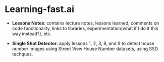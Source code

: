 # Learning-fast.ai <br>

* **Lessons Notes**: contains lecture notes, lessons learned, comments on code functionality, links to libraries, experimentation(what if I do it this way instead?), etc. <br>

* **Single Shot Detector**: apply lessons 1, 2, 3, 8, and 9 to detect house number images using Street View House Number datasets, using SSD techques. <br>
